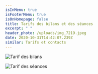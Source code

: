 ```yaml
---
isInMenu: true
isFooterMenu: true
isOnHomepage: false
title: Tarifs des bilans et des séances
excerpt: " "
header_photo: /uploads/img_7219.jpeg
date: 2020-10-31T14:42:07.239Z
similar: Tarifs et contacts
---
```

![](/uploads/tarif-bilan-reworked.png "Tarif des bilans")

![](/uploads/tarifs-des-séances.png "Tarif des séances")